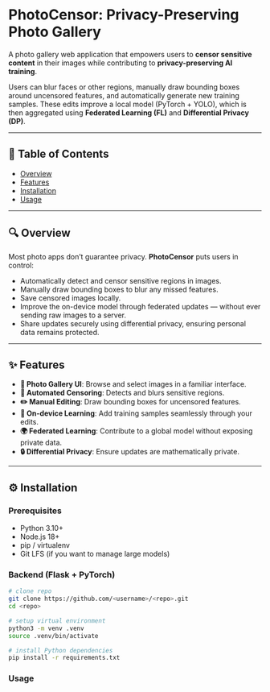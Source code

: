 # PhotoCensor: Privacy-Preserving Photo Gallery  

A photo gallery web application that empowers users to **censor sensitive content** in their images while contributing to **privacy-preserving AI training**.  

Users can blur faces or other regions, manually draw bounding boxes around uncensored features, and automatically generate new training samples. These edits improve a local model (PyTorch + YOLO), which is then aggregated using **Federated Learning (FL)** and **Differential Privacy (DP)**.

---

## 📖 Table of Contents  
- [Overview](#overview)  
- [Features](#features)  
- [Installation](#installation)  
- [Usage](#usage)  
---

## 🔍 Overview  
Most photo apps don’t guarantee privacy. **PhotoCensor** puts users in control:  

- Automatically detect and censor sensitive regions in images.  
- Manually draw bounding boxes to blur any missed features.  
- Save censored images locally.  
- Improve the on-device model through federated updates — without ever sending raw images to a server.  
- Share updates securely using differential privacy, ensuring personal data remains protected.  

---

## ✨ Features  
- **📸 Photo Gallery UI**: Browse and select images in a familiar interface.  
- **🤖 Automated Censoring**: Detects and blurs sensitive regions.  
- **✏️ Manual Editing**: Draw bounding boxes for uncensored features.  
- **🧠 On-device Learning**: Add training samples seamlessly through your edits.  
- **🌍 Federated Learning**: Contribute to a global model without exposing private data.  
- **🔒 Differential Privacy**: Ensure updates are mathematically private.  

---

## ⚙️ Installation  

### Prerequisites
- Python 3.10+  
- Node.js 18+  
- pip / virtualenv  
- Git LFS (if you want to manage large models)  

### Backend (Flask + PyTorch)
```bash
# clone repo
git clone https://github.com/<username>/<repo>.git
cd <repo>

# setup virtual environment
python3 -m venv .venv
source .venv/bin/activate

# install Python dependencies
pip install -r requirements.txt
```

### Usage
<Youtube Link>

